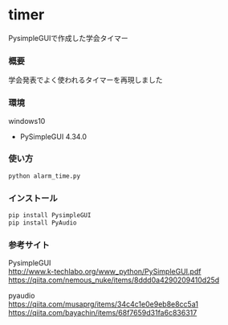 # timer
PysimpleGUIで作成した学会タイマー<br>

### 概要<br>
学会発表でよく使われるタイマーを再現しました<br>
### 環境<br>
windows10<br>
* PySimpleGUI 4.34.0
### 使い方<br>
```bash
python alarm_time.py
```

### インストール<br>
```bash
pip install PysimpleGUI
pip install PyAudio
```

### 参考サイト<br>
PysimpleGUI<br>
http://www.k-techlabo.org/www_python/PySimpleGUI.pdf<br> 
https://qiita.com/nemous_nuke/items/8ddd0a4290209410d25d<br>

pyaudio<br>
https://qiita.com/musaprg/items/34c4c1e0e9eb8e8cc5a1<br>
https://qiita.com/bayachin/items/68f7659d31fa6c836317<br>
